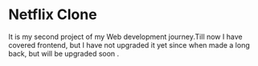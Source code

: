 # Netflix Clone
It is my second project of my Web development journey.Till now I have covered frontend, but I have not upgraded it yet since when made a long back, but will be upgraded soon .
